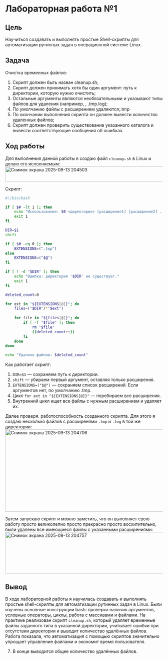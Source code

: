 # Лабораторная работа №1

## Цель
Научиться создавать и выполнять простые Shell-скрипты для автоматизации рутинных задач в операционной системе Linux.

## Задача
Очистка временных файлов:
1. Скрипт должен быть назван cleanup.sh;
2. Скрипт должен принимать хотя бы один аргумент: путь к директории, которую нужно очистить;
3. Остальные аргументы являются необязательными и указывают типы файлов для удаления (например, , .tmp.log);
4. По умолчанию файлы с расширением удаляются;.tmp
5. По окончании выполнения скрипта он должен вывести количество удаленных файлов;
6. Скрипт должен проверить существование указанного каталога и вывести соответствующие сообщения об ошибках.

## Ход работы
Для выполнения данной работы я создаю файл `cleanup.sh` в Linux и делаю его исполняемым:  
<img width="1452" height="49" alt="Снимок экрана 2025-09-13 204503" src="https://github.com/user-attachments/assets/0925c64b-a4db-4e6d-ba16-2b7c342f610b" />

Скрипт:
```bash
#!/bin/bash

if [ $# -lt 1 ]; then
    echo "Использование: $0 <директория> [расширение1] [расширение2] ..."
    exit 1
fi

DIR=$1
shift

if [ $# -eq 0 ]; then
    EXTENSIONS=(".tmp")
else
    EXTENSIONS=("$@")
fi

if [ ! -d "$DIR" ]; then
    echo "Ошибка: директория '$DIR' не существует."
    exit 1
fi

deleted_count=0

for ext in "${EXTENSIONS[@]}"; do
    files=("$DIR"/*"$ext")
    
    for file in "${files[@]}"; do
        if [ -f "$file" ]; then
            rm "$file"
            ((deleted_count++))
        fi
    done
done

echo "Удалено файлов: $deleted_count"

```

Как работает скрипт:  
1. `DIR=$1` — сохраняем путь к директории.  
2. `shift` — убираем первый аргумент, оставляя только расширения.
3. `EXTENSIONS=("$@")` — сохраняем список расширений. Если аргументов нет, по умолчанию .tmp.
4. Цикл `for ext in "${EXTENSIONS[@]}"` — перебираем все расширения.
5. Внутренний цикл ищет все файлы с нужным расширением и удаляет их.

Далее проверя. работоспособность созданного скрипта. Для этого я создаю несколько файлов с расширенями `.tmp` и `.log` в той же директории:  
<img width="1519" height="262" alt="Снимок экрана 2025-09-13 204706" src="https://github.com/user-attachments/assets/32113603-8724-4718-8980-06cf7bed10c1" />  
  
Затем запускаю скрипт и можно заметить, что он выполняет свою работу просто великолепно просто прекрасно просто восхитительно, были удалены все имеющиеся файлы с указанными расширениями:
<img width="1525" height="132" alt="Снимок экрана 2025-09-13 204757" src="https://github.com/user-attachments/assets/58d12658-53f2-43e6-86fe-e8163953982f" />


## Вывод
В ходе лабораторной работы я научилась создавать и выполнять простые shell-скрипты для автоматизации рутинных задач в Linux. Были изучены основные конструкции bash: проверка наличия аргументов, условные операторы, циклы, работа с массивами и файлами. На практике реализован скрипт `cleanup.sh`, который удаляет временные файлы заданного типа в указанной директории, учитывает ошибки при отсутствии директории и выводит количество удалённых файлов. Работа показала, что автоматизация с помощью скриптов значительно упрощает управление файлами и экономит время пользователя.

7. В конце выводится общее количество удалённых файлов.
